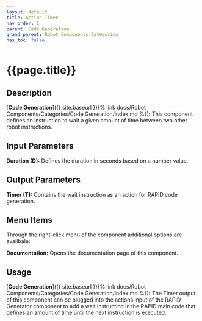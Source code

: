 ```yaml
---
layout: default
title: Action Timer
nav_order: 1
parent: Code Generation
grand_parent: Robot Components Categories
has_toc: false
---
```


# **{{page.title}}**

## **Description**

[**Code Generation**]({{ site.baseurl }}{% link docs/Robot Components/Categories/Code Generation/index.md %})**:** This component defines an instruction to wait a given amount of time between two other robot instructions.

## **Input Parameters**

**Duration (D):** Defines the duration in seconds based on a number value.

## **Output Parameters**

**Timer (T):** Contains the wait instruction as an action for RAPID code generation.

## **Menu Items**

Through the right-click menu of the component additional options are availbale:

**Documentation:** Opens the documentation page of this component.

## **Usage**

[**Code Generation**]({{ site.baseurl }}{% link docs/Robot Components/Categories/Code Generation/index.md %})**:** The Timer output of this component can be plugged into the actions input of the RAPID Generator component to add a wait instruction in the RAPID main code that defines an amount of time until the next instruction is executed.